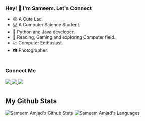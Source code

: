 ### Hey! 👋 I'm Sameem. Let's Connect
- 🙃 A Cute Lad.
- 💻 A Computer Science Student.
- 👩‍ Python and Java developer.
- 📝 Reading, Gaming and exploring Computer field.
- 💹 Computer Enthusiast.
- 📷 Photographer.
<!--Social Icons!-->

#
### Connect Me
<p align="left">
<a href="https://mobile.twitter.com/SameemAmjad">
<img src="https://img.shields.io/badge/twitter-%231DA1F2.svg?&style=for-the-badge&logo=twitter&logoColor=white" />
</a>
  <a href="https://www.instagram.com/amjadsameem/">
<img  src="https://img.shields.io/badge/instagram-%23E4405F.svg?&style=for-the-badge&logo=instagram&logoColor=white" />
</a>
  <a href="https://www.facebook.com/profile.php?id=100060922623757">
<img  src="https://img.shields.io/badge/facebook-%231877F2.svg?&style=for-the-badge&logo=facebook&logoColor=white" />
</a>
</p>

#
<!--Github Stats!-->
## My Github Stats

<a><img alt="Sameem Amjad's Github Stats" src="https://github-readme-stats.vercel.app/api?username=Sameem-Amjad&show_icons=true&count_private=true&theme=react&hide_border=true&bg_color=0D1117" /></a>
  <a><img alt="Sameem Amjad's Languages" src="https://github-readme-stats.vercel.app/api/top-langs/?username=Sameem-Amjad&langs_count=10&hide=html&langs_count=8&count_private=true&layout=compact&theme=react&hide_border=true&bg_color=0D1117" /></a>
  <br/>
  
